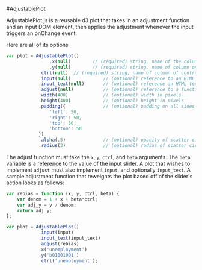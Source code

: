#AdjustablePlot

AdjustablePlot.js is a reusable d3 plot that takes in an adjustment function and an input DOM element, then applies the adjustment whenever the input triggers an onChange event.

Here are all of its options

```javascript
var plot = AdjustablePlot()
                .x(null)        // (required) string, name of the column on the X axis
                .y(null)        // (required) string, name of column on the Y axis
            .ctrl(null)  // (required) string, name of column of control variable
            .input(null)            // (optional) reference to an HTML input element
            .input_text(null)       // (optional) reference an HTML text element associated with the input
            .adjust(null)           // (optional) reference to a function that adjusts the chart
            .width(400)             // (optional) width in pixels
            .height(400)            // (optional) height in pixels
            .padding({              // (optional) padding on all sides
                'left': 50, 
                'right': 50, 
                'top'; 50, 
                'bottom': 50
            })
            .alpha(.5)              // (optional) opacity of scatter circles
            .radius(3)              // (optional) radius of scatter circles
```

The adjust function must take the `x`, `y`, `ctrl`, and `beta` arguments. The `beta` variable is a reference to the value of the input slider. A plot that wishes to implement `adjust` must also implement `input`, and optionally `input_text`. A sample adjustment function that reweights the plot based off of the slider's action looks as follows:

```javascript
var rebias = function (x, y, ctrl, beta) {
    var denom = 1 + x + beta*ctrl;
    var adj_y = y / denom;
    return adj_y;
};

var plot = AdjustablePlot()
            .input(input)
            .input_text(input_text)
            .adjust(rebias)
            .x('unemployment')
            .y('b01001001')
            .ctrl('unemployment');

```
